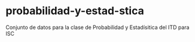 # probabilidad-y-estad-stica
Conjunto de datos para la clase de Probabilidad y Estadísitica del ITD para ISC
